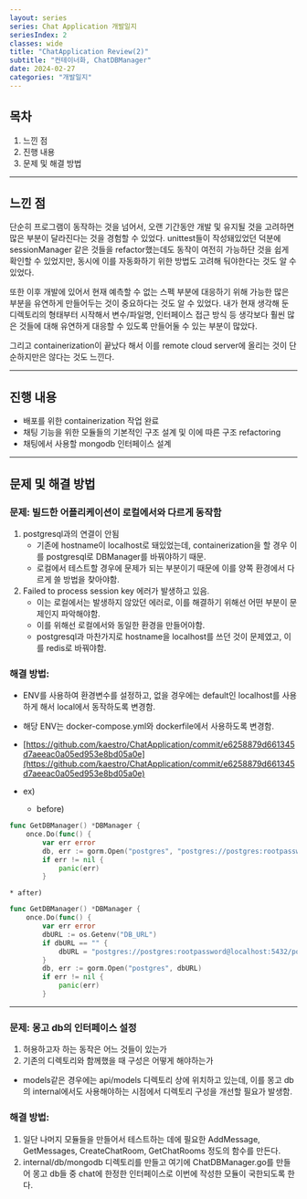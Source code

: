 ```yaml
---
layout: series
series: Chat Application 개발일지
seriesIndex: 2
classes: wide
title: "ChatApplication Review(2)"
subtitle: "컨테이너화, ChatDBManager"
date: 2024-02-27
categories: "개발일지"
---
```



## 목차

1. 느낀 점
2. 진행 내용
3. 문제 및 해결 방법


---


## 느낀 점


단순히 프로그램이 동작하는 것을 넘어서, 오랜 기간동안 개발 및 유지될 것을 고려하면 많은 부분이 달라진다는 것을 경험할 수 있었다. unittest들이 작성돼있었던 덕분에 sessionManager 같은 것들을 refactor했는데도 동작이 여전히 가능하단 것을 쉽게 확인할 수 있었지만, 동시에 이를 자동화하기 위한 방법도 고려해 둬야한다는 것도 알 수 있었다.

또한 이후 개발에 있어서 현재 예측할 수 없는 스펙 부분에 대응하기 위해 가능한 많은 부분을 유연하게 만들어두는 것이 중요하다는 것도 알 수 있었다. 내가 현재 생각해 둔 디렉토리의 형태부터 시작해서 변수/파일명, 인터페이스 접근 방식 등 생각보다 훨씬 많은 것들에 대해 유연하게 대응할 수 있도록 만들어둘 수 있는 부분이 많았다.

그리고 containerization이 끝났다 해서 이를 remote cloud server에 올리는 것이 단순하지만은 않다는 것도 느낀다.

---


## 진행 내용

* 배포를 위한 containerization 작업 완료
* 채팅 기능을 위한 모듈들의 기본적인 구조 설계 및 이에 따른 구조 refactoring
* 채팅에서 사용할 mongodb 인터페이스 설계

---

## 문제 및 해결 방법

### 문제: 빌드한 어플리케이션이 로컬에서와 다르게 동작함
  1. postgresql과의 연결이 안됨
     * 기존에 hostname이 localhost로 돼있었는데, containerization을 할 경우 이를 postgresql로 DBManager를 바꿔야하기 때문.
     * 로컬에서 테스트할 경우에 문제가 되는 부분이기 때문에 이를 양쪽 환경에서 다르게 쓸 방법을 찾아야함.
  2. Failed to process session key 에러가 발생하고 있음.
	 * 이는 로컬에서는 발생하지 않았던 에러로, 이를 해결하기 위해선 어떤 부분이 문제인지 파악해야함.
	 * 이를 위해선 로컬에서와 동일한 환경을 만들어야함.
	 * postgresql과 마찬가지로 hostname을 localhost를 쓰던 것이 문제였고, 이를 redis로 바꿔야함.
   
### 해결 방법:
  * ENV를 사용하여 환경변수를 설정하고, 없을 경우에는 default인 localhost를 사용하게 해서 local에서 동작하도록 변경함.
  * 해당 ENV는 docker-compose.yml와 dockerfile에서 사용하도록 변경함.
   * [https://github.com/kaestro/ChatApplication/commit/e6258879d661345d7aeeac0a05ed953e8bd05a0e](https://github.com/kaestro/ChatApplication/commit/e6258879d661345d7aeeac0a05ed953e8bd05a0e)
  * ex)

    * before)
```go
func GetDBManager() *DBManager {
	once.Do(func() {
		var err error
		db, err := gorm.Open("postgres", "postgres://postgres:rootpassword@postgresql:5432/postgres?sslmode=disable")
		if err != nil {
			panic(err)
		}
```

	* after)
```go
func GetDBManager() *DBManager {
	once.Do(func() {
		var err error
		dbURL := os.Getenv("DB_URL")
		if dbURL == "" {
			dbURL = "postgres://postgres:rootpassword@localhost:5432/postgres?sslmode=disable" // default value
		}
		db, err := gorm.Open("postgres", dbURL)
		if err != nil {
			panic(err)
		}
```

---

### 문제: 몽고 db의 인터페이스 설정

1. 허용하고자 하는 동작은 어느 것들이 있는가
2. 기존의 디렉토리와 함께했을 때 구성은 어떻게 해야하는가
  * models같은 경우에는 api/models 디렉토리 상에 위치하고 있는데, 이를 몽고 db의 internal에서도 사용해야하는 시점에서 디렉토리 구성을 개선할 필요가 발생함.

### 해결 방법:

1. 일단 나머지 모듈들을 만들어서 테스트하는 데에 필요한 AddMessage, GetMessages, CreateChatRoom, GetChatRooms 정도의 함수를 만든다.
2. internal/db/mongodb 디렉토리를 만들고 여기에 ChatDBManager.go를 만들어 몽고 db들 중 chat에 한정한 인터페이스로 이번에 작성한 모듈이 국한되도록 한다.